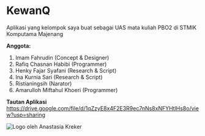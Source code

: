 # KewanQ
Aplikasi yang kelompok saya buat sebagai UAS mata kuliah PBO2 di STMIK Komputama Majenang

**Anggota:**
1. Imam Fahrudin (Concept & Designer)
2. Rafiq Chasnan Habibi (Programmer)
3. Henky Fajar Syafani (Research & Script)
4. Ina Kurnia Sari (Research & Script)
5. Ristianingsih (Narator)
6. Amarulloh Miftahul Khoeri (Programmer)

**Tautan Aplikasi**
https://drive.google.com/file/d/1qZzyE8x4F2E3R9ec7nNs8xNFYHtlHs8o/view?usp=sharing

![Logo](https://cdn.icon-icons.com/icons2/1362/PNG/512/artboard-17_89025.png) oleh Anastasia Kreker
